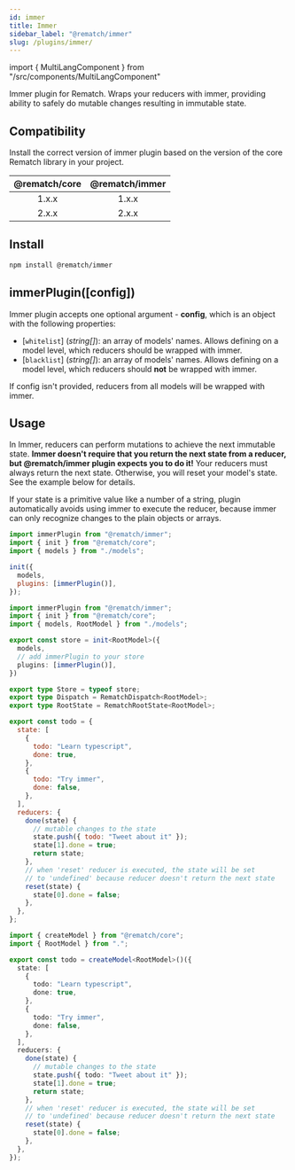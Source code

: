 ```yaml
---
id: immer
title: Immer
sidebar_label: "@rematch/immer"
slug: /plugins/immer/
---
```


import { MultiLangComponent } from "/src/components/MultiLangComponent"

Immer plugin for Rematch. Wraps your reducers with immer, providing ability to safely do mutable changes resulting in immutable state.

## Compatibility

Install the correct version of immer plugin based on the version of the core Rematch library in your project.

| @rematch/core | @rematch/immer |
| :-----------: | :------------: |
|     1.x.x     |     1.x.x      |
|     2.x.x     |     2.x.x      |

## Install

```bash npm2yarn
npm install @rematch/immer
```

## immerPlugin([config])

Immer plugin accepts one optional argument - **config**, which is an object with the following properties:

- [`whitelist`] (_string[]_): an array of models' names. Allows defining on a model level, which reducers should be wrapped with immer.
- [`blacklist`] (_string[]_): an array of models' names. Allows defining on a model level, which reducers should **not** be wrapped with immer.

If config isn't provided, reducers from all models will be wrapped with immer.

## Usage

In Immer, reducers can perform mutations to achieve the next immutable state. **Immer doesn't require that you return the next state from a reducer, but @rematch/immer plugin expects you to do it!** Your reducers must always return the next state. Otherwise, you will reset your model's state. See the example below for details.

If your state is a primitive value like a number of a string, plugin automatically avoids using immer to execute the reducer, because immer can only recognize changes to the plain objects or arrays.

<MultiLangComponent>

```js title="store.js"
import immerPlugin from "@rematch/immer";
import { init } from "@rematch/core";
import { models } from "./models";

init({
  models,
  plugins: [immerPlugin()],
});
```

```ts title="store.ts"
import immerPlugin from "@rematch/immer";
import { init } from "@rematch/core";
import { models, RootModel } from "./models";

export const store = init<RootModel>({
  models,
  // add immerPlugin to your store
  plugins: [immerPlugin()],
})

export type Store = typeof store;
export type Dispatch = RematchDispatch<RootModel>;
export type RootState = RematchRootState<RootModel>;
```

</MultiLangComponent>

<MultiLangComponent>

```js
export const todo = {
  state: [
    {
      todo: "Learn typescript",
      done: true,
    },
    {
      todo: "Try immer",
      done: false,
    },
  ],
  reducers: {
    done(state) {
      // mutable changes to the state
      state.push({ todo: "Tweet about it" });
      state[1].done = true;
      return state;
    },
    // when 'reset' reducer is executed, the state will be set
    // to 'undefined' because reducer doesn't return the next state
    reset(state) {
      state[0].done = false;
    },
  },
};
```

```ts
import { createModel } from "@rematch/core";
import { RootModel } from ".";

export const todo = createModel<RootModel>()({
  state: [
    {
      todo: "Learn typescript",
      done: true,
    },
    {
      todo: "Try immer",
      done: false,
    },
  ],
  reducers: {
    done(state) {
      // mutable changes to the state
      state.push({ todo: "Tweet about it" });
      state[1].done = true;
      return state;
    },
    // when 'reset' reducer is executed, the state will be set
    // to 'undefined' because reducer doesn't return the next state
    reset(state) {
      state[0].done = false;
    },
  },
});
```

</MultiLangComponent>
